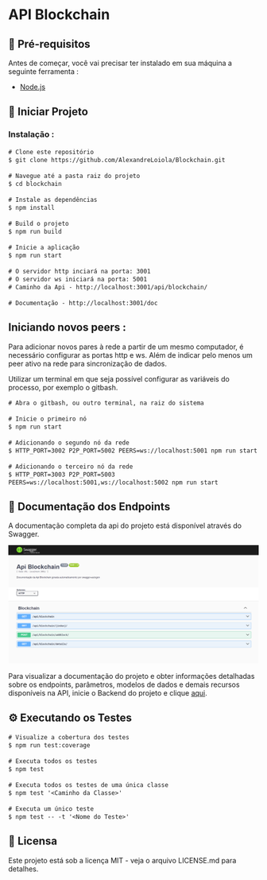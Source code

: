# API Blockchain

## 📌 Pré-requisitos
Antes de começar, você vai precisar ter instalado em sua máquina a seguinte ferramenta :

- [Node.js](https://nodejs.org/en)

## 🚀 Iniciar Projeto

### Instalação :
    # Clone este repositório
    $ git clone https://github.com/AlexandreLoiola/Blockchain.git

    # Navegue até a pasta raiz do projeto
    $ cd blockchain

    # Instale as dependências
    $ npm install

    # Build o projeto
    $ npm run build

    # Inicie a aplicação
    $ npm run start

    # O servidor http inciará na porta: 3001
    # O servidor ws iniciará na porta: 5001
    # Caminho da Api - http://localhost:3001/api/blockchain/

    # Documentação - http://localhost:3001/doc

## Iniciando novos peers :
 Para adicionar novos pares à rede a partir de um mesmo computador, é necessário configurar as portas http e ws. Além de indicar pelo menos um peer ativo na rede para sincronização de dados.

 Utilizar um terminal em que seja possível configurar as variáveis do processo, por exemplo o gitbash. 

    
    # Abra o gitbash, ou outro terminal, na raiz do sistema

    # Inicie o primeiro nó
    $ npm run start

    # Adicionando o segundo nó da rede
    $ HTTP_PORT=3002 P2P_PORT=5002 PEERS=ws://localhost:5001 npm run start

    # Adicionando o terceiro nó da rede
    $ HTTP_PORT=3003 P2P_PORT=5003 PEERS=ws://localhost:5001,ws://localhost:5002 npm run start

## 📖 Documentação dos Endpoints
A documentação completa da api do projeto está disponível através do Swagger.

![Documentação Swagger](.\images\swagger-documentation.png)

Para visualizar a documentação do projeto e obter informações detalhadas sobre os endpoints, parâmetros, modelos de dados e demais recursos disponíveis na API, inicie o Backend do projeto e clique [aqui](http://localhost:3001/doc).

## ⚙️ Executando os Testes

    # Visualize a cobertura dos testes
    $ npm run test:coverage

    # Executa todos os testes
    $ npm test

    # Executa todos os testes de uma única classe
    $ npm test '<Caminho da Classe>'

    # Executa um único teste
    $ npm test -- -t '<Nome do Teste>'

## 📝 Licensa
Este projeto está sob a licença MIT - veja o arquivo LICENSE.md para detalhes.